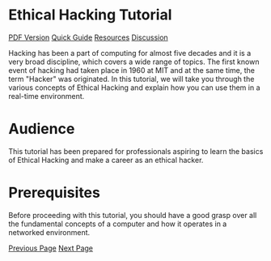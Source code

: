 # Ethical Hacking Tutorial
[PDF Version](../ethical_hacking/ethical_hacking_pdf_version.md)
[Quick Guide](../ethical_hacking/ethical_hacking_quick_guide.md)
[Resources](../ethical_hacking/ethical_hacking_useful_resources.md)
[Discussion](../ethical_hacking/ethical_hacking_discussion.md)

Hacking has been a part of computing for almost five decades and it is a very broad discipline, which covers a wide range of topics. The first known event of hacking had taken place in 1960 at MIT and at the same time, the term "Hacker" was originated. In this tutorial, we will take you through the various concepts of Ethical Hacking and explain how you can use them in a real-time environment.

# Audience
This tutorial has been prepared for professionals aspiring to learn the basics of Ethical Hacking and make a career as an ethical hacker.

# Prerequisites
Before proceeding with this tutorial, you should have a good grasp over all the fundamental concepts of a computer and how it operates in a networked environment.


[Previous Page](../ethical_hacking/index.md) [Next Page](../ethical_hacking/ethical_hacking_overview.md) 
